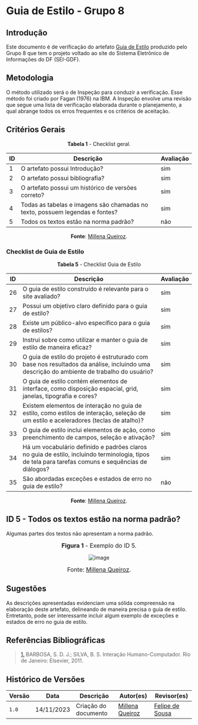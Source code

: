 # Guia de Estilo - Grupo 8

## Introdução

Este documento é de verificação do artefato [Guia de Estilo](https://interacao-humano-computador.github.io/2023.2-SEI-GDF/#/analise-de-requisitos/guia-de-estilo) produzido pelo Grupo 8 que tem o projeto voltado ao site do Sistema Eletrônico de Informações do DF (SEI-GDF).

## Metodologia

O método utilizado será o de Inspeção para conduzir a verificação. Esse método foi criado por Fagan (1976) na IBM. A Inspeção envolve uma revisão que segue uma lista de verificação elaborada durante o planejamento, a qual abrange todos os erros frequentes e os critérios de aceitação.


## Critérios Gerais

<Center>

**Tabela 1** - Checklist geral.

| ID  | Descrição                                                                                              | Avaliação |
| --- | ------------------------------------------------------------------------------------------------------ | --------- | 
| 1   | O artefato possui Introdução?                                                                          |        sim  |
| 2   | O artefato possui bibliografia?                                           |   sim       |
| 3   | O artefato possui um histórico de versões correto? |    sim       |
| 4   | Todas as tabelas e imagens são chamadas no texto, possuem legendas e fontes?                           |     sim      |
| 5   | Todos os textos estão na norma padrão?                                                                 |    não    |

**Fonte**: [Millena Queiroz](https://github.com/millenaqueiroz).

</Center>

### Checklist de Guia de Estilo

<Center>

**Tabela 5** - Checklist Guia de Estilo

| ID  | Descrição                                                                                           | Avaliação |
| --- | --------------------------------------------------------------------------------------------------- | --------- | 
| 26  | O guia de estilo construído é relevante para o site avaliado?                                        | sim   |
| 27  | Possui um objetivo claro definido para o guia de estilo?                                              | sim   |
| 28  | Existe um público-alvo específico para o guia de estilos?                                            | sim   |
| 29  | Instrui sobre como utilizar e manter o guia de estilo de maneira eficaz?                              | sim   |
| 30  | O guia de estilo do projeto é estruturado com base nos resultados da análise, incluindo uma descrição do ambiente de trabalho do usuário? | sim   |
| 31  | O guia de estilo contém elementos de interface, como disposição espacial, grid, janelas, tipografia e cores? | sim   |
| 32  | Existem elementos de interação no guia de estilo, como estilos de interação, seleção de um estilo e aceleradores (teclas de atalho)? | sim   |
| 33  | O guia de estilo inclui elementos de ação, como preenchimento de campos, seleção e ativação?       | sim   |
| 34  | Há um vocabulário definido e padrões claros no guia de estilo, incluindo terminologia, tipos de tela para tarefas comuns e sequências de diálogos? | sim   |
| 35  | São abordadas exceções e estados de erro no guia de estilo?                                          | não   |


**Fonte**: [Millena Queiroz](https://github.com/millenaqueiroz).

</Center>

## ID 5 - Todos os textos estão na norma padrão?                                                                 

Algumas partes dos textos não apresentam a norma padrão.

<center>

<font size="3"><p style="text-align: center"><b>Figura 1</b> - Exemplo do ID 5. </p></font>

<img src="https://github.com/Interacao-Humano-Computador/2023.2-SEI-GDF/assets/60625345/4b0d6758-cc6d-4fd9-affb-c2b4ff09e0e7" alt="image">

<font size="3"><p style="text-align: center">Fonte: [Millena Queiroz](https://github.com/millenaqueiroz).</p></font>

</center>

## Sugestões

As descrições apresentadas evidenciam uma sólida compreensão na elaboração deste artefato, delineando de maneira precisa o guia de estilo. Entretanto, pode ser interessante incluir algum exemplo de exceções e estados de erro no guia de estilo.

## Referências Bibliográficas

> <a id="REF1" href="#anchor_1">1.</a> BARBOSA, S. D. J.; SILVA, B. S. Interação Humano-Computador. Rio de Janeiro: Elsevier, 2011.

## Histórico de Versões

| Versão | Data       | Descrição            | Autor(es)                                     | Revisor(es)                                          |
| ------ | ---------- | -------------------- | --------------------------------------------- | ---------------------------------------------------- |
| `1.0`  | 14/11/2023 | Criação do documento | [Millena Queiroz](https://github.com/millenaqueiroz) |[Felipe de Sousa](https://github.com/fsousac) | 

